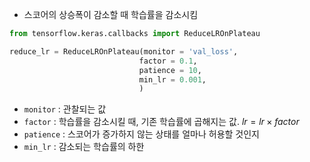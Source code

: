 - 스코어의 상승폭이 감소할 때 학습률을 감소시킴
```python
from tensorflow.keras.callbacks import ReduceLROnPlateau

reduce_lr = ReduceLROnPlateau(monitor = 'val_loss',
							 factor = 0.1, 
							 patience = 10,
							 min_lr = 0.001,
							 ) 
```
- `monitor` : 관찰되는 값
- `factor` : 학습률을 감소시킬 때, 기존 학습률에 곱해지는 값. $lr = lr \times factor$
- `patience` : 스코어가 증가하지 않는 상태를 얼마나 허용할 것인지
- `min_lr` : 감소되는 학습률의 하한